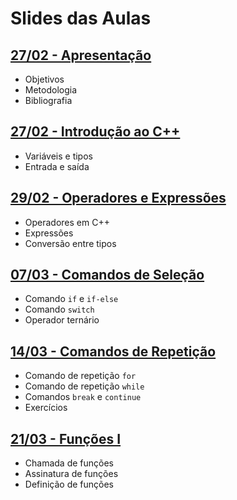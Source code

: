 # Slides das Aulas

## [27/02 - Apresentação](./slides/01-intro/01-intro.html)
 - Objetivos
 - Metodologia
 - Bibliografia

## [27/02 - Introdução ao C++](./slides/02-cpp/02-cpp.html)
 - Variáveis e tipos
 - Entrada e saída

## [29/02 - Operadores e Expressões](./slides/03-op_e_exp/03-op_e_exp.html)
 - Operadores em C++
 - Expressões
 - Conversão entre tipos

## [07/03 - Comandos de Seleção](./slides/04-comandos_selecao/04-comandos_selecao.html)
- Comando `if` e `if-else`
- Comando `switch`
- Operador ternário

## [14/03 - Comandos de Repetição](./slides/05-comandos_repeticao/05-comandos_repeticao.html)
- Comando de repetição `for`
- Comando de repetição `while`
- Comandos `break` e `continue`
- Exercícios

## [21/03 - Funções I](./slides/06-funcoes1/06-funcoes1.html)
- Chamada de funções
- Assinatura de funções
- Definição de funções

<!--

## [29/08 - Comandos de Repetição I](./slides/05-comando_repeticao_for/05-comando_repeticao_for.html)
- Comando de repetição `for`
- Exercícios

## [31/08 - Comandos de Repetição II](./slides/06-comando_repeticao_while/06-comando_repeticao_while.html)
- Comando de repetição `while`
- Comando de repetição `do.. while`
- Comandos `break` e `continue`
- Exercícios

## [12/09 - Funções - Exercícios](./slides/exercicios_funcoes/exercicios_funcoes.html)

## [14/09 - Funções II](./slides/08-funcoes2/08-funcoes2.html)
- Função sem retorno (funções tipo `void`)
- Passagem de parâmetro por valor por referência

## [19/09 - Funções III](./slides/09-funcoes3/09-funcoes3.html)
- Parâmetros de entrada
- Parâmetros de saída
- Parâmetros de entrada e saída

## [21/09 - Funções Recursivas](./slides/10-funcoes_rec/10-funcoes_rec.html)
- Estruturas recursivas
- Passo base e passo recursivo

## [26/09 - Revisão - Unidade 1](./slides/revisao_unidade1/revisao_unidade1.html)

## [28/09 - Funções Recursivas - Exercícios](./slides/exercicios_funcoes_rec/exercicios_funcoes_rec.html)

## [05/10 - Vetores](./slides/11-vetores/11-vetores.html)
- Sintaxe de declaração
- Acesso às posições
- Inicialização
- Exercícios

## [10/10 - Funções e Vetores](./slides/12-funcoes_e_vetores/12-funcoes_e_vetores.html)
- Sintaxe de implementação de funções com vetores
- Funções recursivas com vetores
- Exercícios

## [17/10 - Matrizes](./slides/14-matrizes/14-matrizes.html)
- Sintaxe de declaração
- Acesso às posições
- Inicialização
- Exercícios

## [19/10 - Funções e Matrizes](./slides/15-funcoes_e_matrizes/15-funcoes_e_matrizes.html)
- Sintaxe de implementação de funções com matrizes
- Exercícios

## [24/10 - Unidade 2 - Simulado](./slides/exercicios_unidade2/exercicios_unidade2.html)

## [26/10 - Multiplicação de Matrizes](./slides/multiplicacao_matricial/multiplicacao_matricial.html)

## [07/11 - Revisão - Unidade 2](./slides/revisao_unidade2/revisao_unidade2.html)

## [09/11 - Strings I](./slides/16-strings1/16-strings1.html)
- Caractere delimitador `\0`
- Inicialização
- Entrada/saída
- Funções de manipulação de strings

## [14/11 - Strings II](./slides/17-strings2/17-strings2.html)
- Leitura de strings com espaços em branco
- Exercícios

## [16/11 - Tipos Estruturados I](./slides/18-tipos_estruturados1/18-tipos_estruturados1.html)
- Definição de tipos estruturados
- Operações com variáveis de tipos estruturados
- Vetores de variáveis de tipos estruturados
- Exercícios

## [23/11 - Tipos Estruturados II](./slides/19-tipos_estruturados2/19-tipos_estruturados2.html)
- Uso de tipos estruturados em funções
- Exercícios

## [28/11 - Tipos Estruturados - Exercícios](./slides/exercicios_tipos_estruturados/exercicios_tipos_estruturados.html)

## [30/11 - Ordenação](./slides/20-ordenacao/20-ordenacao.html)
- Ordenação
- Ordenação com tipos estruturados
  - Ordem crescente/decrescente de campos numéricos
  - Ordem alfabética de campos string

## [05/12 - Ordenação - Exercícios](./slides/exercicios_ordenacao/exercicios_ordenacao.html)

## [07/12 - Aplicações com Matrizes de Relações](./slides/21-aplicacoes/21-aplicacoes.html)

## [12/12 - Unidade 3 - Simulado](./slides/exercicios_unidade3/exercicios_unidade3.html)

## [14/12 - Revisão - Unidade 3](./slides/revisao_unidade3/revisao_unidade3.html)

## [26/10 - Funções e Vetores - Exercícios](./slides/exercicios_funcoes_e_vetores/exercicios_funcoes_e_vetores.html)

## [16/05 - Funções e Vetores - Exercícios](./slides/exercicios_funcoes_e_vetores/exercicios_funcoes_e_vetores.html)

## [18/05 - Geração de Números Aleatórios](./slides/13-numeros_aleatorios/13-numeros_aleatorios.html)
- Geração de números aleatórios em C++:
  - Geração de números aleatórios inteiros em intervalos de interesse
  - Geração de números aleatórios reais
  - Geração de caracteres aleatórios
- Exercícios

## [30/05 - Funções e Matrizes - Exercícios](./slides/exercicios_funcoes_e_matrizes/exercicios_funcoes_e_matrizes.html)

## [11/07 - Matrizes de Relações - Exercícios](./slides/exercicios_relacoes/exercicios_relacoes.html)

-->